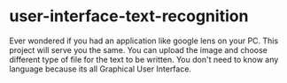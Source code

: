 # user-interface-text-recognition
Ever wondered if you had an application like google lens on your PC. This project will serve you the same. You can upload the image and choose different type of file for the text to be written. You don't need to know any language because its all Graphical User Interface.

